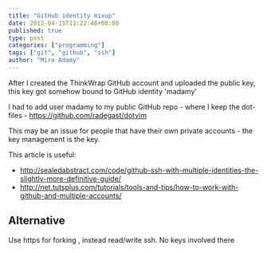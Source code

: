 ```yaml
---
title: "GitHub identity mixup"
date: 2012-04-15T11:22:48+08:00
published: true
type: post
categories: ["programming"]
tags: ["git", "github", "ssh"]
author: "Miro Adamy"
---
```


After I created the ThinkWrap GitHub account and uploaded the public key, this key got somehow bound to GitHub identity 'madamy'

I had to add user madamy to my public GitHub repo - where I keep the dot-files - <https://github.com/radegast/dotvim>

This may be an issue for people that have their own private accounts - the key management is the key.

This article is useful:

* <http://sealedabstract.com/code/github-ssh-with-multiple-identities-the-slightly-more-definitive-guide/>
* <http://net.tutsplus.com/tutorials/tools-and-tips/how-to-work-with-github-and-multiple-accounts/>


## Alternative

Use https for forking , instead read/write ssh. No keys involved there

 